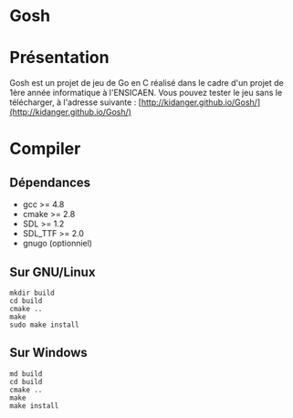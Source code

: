 Gosh
====

Présentation
=======

Gosh est un projet de jeu de Go en C réalisé dans le cadre d'un projet de 1ère année informatique à l'ENSICAEN.
Vous pouvez tester le jeu sans le télécharger, à l'adresse suivante : [http://kidanger.github.io/Gosh/](http://kidanger.github.io/Gosh/)

Compiler
=======

Dépendances
------------

* gcc >= 4.8
* cmake >= 2.8
* SDL >= 1.2
* SDL_TTF >= 2.0
* gnugo (optionniel)

Sur GNU/Linux
------------

```
mkdir build
cd build
cmake ..
make
sudo make install
```

Sur Windows
------------

```
md build
cd build
cmake ..
make
make install
```

